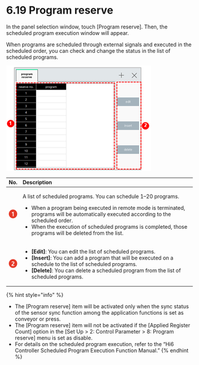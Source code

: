 # 6.19 Program reserve

In the panel selection window, touch \[Program reserve\]. Then, the scheduled program execution window will appear. 

When programs are scheduled through external signals and executed in the scheduled order, you can check and change the status in the list of scheduled programs.

![Figure 50 Program reserve](../_assets/image_433.png)

<table>
  <thead>
    <tr>
      <th style="text-align:left">No.</th>
      <th style="text-align:left">Description</th>
    </tr>
  </thead>
  <tbody>
    <tr>
      <td style="text-align:left">
        <img src="../_assets/c1.png" alt/>
      </td>
      <td style="text-align:left">
        <p>A list of scheduled programs. You can schedule 1&#x2013;20 programs.</p>
        <ul>
          <li>When a program being executed in remote mode is terminated, programs will
            be automatically executed according to the scheduled order.</li>
          <li>When the execution of scheduled programs is completed, those programs
            will be deleted from the list.</li>
        </ul>
      </td>
    </tr>
    <tr>
      <td style="text-align:left">
        <img src="../_assets/c2.png" alt/>
      </td>
      <td style="text-align:left">
        <ul>
          <li><b>[Edit]</b>: You can edit the list of scheduled programs.</li>
          <li><b>[Insert]</b>: You can add a program that will be executed on a schedule
            to the list of scheduled programs.</li>
          <li><b>[Delete]</b>: You can delete a scheduled program from the list of scheduled
            programs.</li>
        </ul>
      </td>
    </tr>
  </tbody>
</table>



{% hint style="info" %}
* The \[Program reserve\] item will be activated only when the sync status of the sensor sync function among the application functions is set as conveyor or press.
* The \[Program reserve\] item will not be activated if the \[Applied Register Count\] option in the \[Set Up &gt; 2: Control Parameter &gt; 8: Program reserve\] menu is set as disable.
* For details on the scheduled program execution, refer to the “Hi6 Controller Scheduled Program Execution Function Manual.”
{% endhint %}

